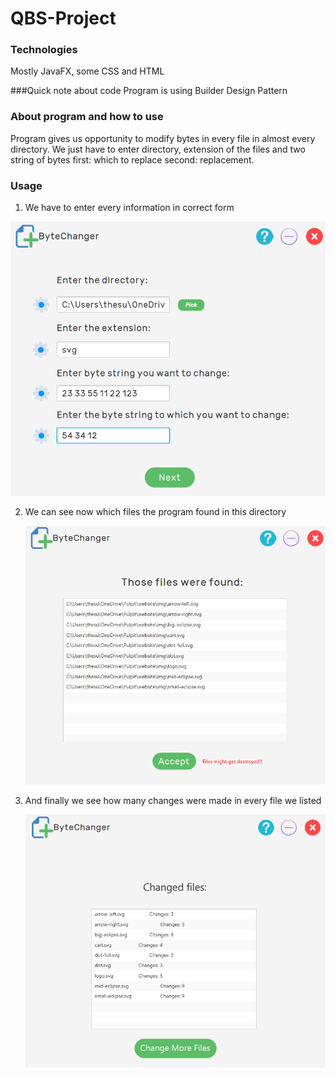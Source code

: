 # QBS-Project

### Technologies
Mostly JavaFX, some CSS and HTML

###Quick note about code
Program is using Builder Design Pattern

### About program and how to use
Program gives us opportunity to modify bytes in every file in almost
every directory. We just have to enter directory, extension of the files and two string of bytes
first: which to replace second: replacement.


### Usage

1. We have to enter every information in correct form

![GitHub Logo](src/img/prev.png)


2. We can see now which files the program found in this directory
  

   ![GitHub Logo](src/img/pic2.png)



3. And finally we see how many changes were made in every file we 
   listed
   

   ![GitHub Logo](src/img/pic3.png)
